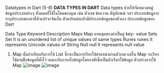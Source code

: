 Datatypes in Dart (5-8)
**DATA TYPES IN DART**
Data types ช่วยให้จัดหมวดหมู่ข้อมูลประเภทต่างๆ ทั้งหมดที่ใช้ในโค้ดของคุณ เช่น ตัวเลข ข้อความ สัญลักษณ์ ฯลฯ ประเภทข้อมูลจะระบุประเภทของค่าที่ตัวแปรจะจัดเก็บ ตัวแปรแต่ละตัวมีประเภทข้อมูลของตัวเอง
ประเภทข้อมูลของ Dart

Data Type	   Keyword	      Description
Maps       	 Map	          แทนชุดของค่าเป็นคู่ key- value
Sets	       Set	          It is an unordered list of unique values of same types
Runes     	 runes	        It represents Unicode values of String
Null	       null	        It represents null value

1.	Map นั้นถ้าเทียบกับการใช้ List ซึ่งจะเป็นการเรียกใช้ตำแหน่งผ่านตัวเลข แต่ใน Map จะเรียกใช้ตามชื่อข้อมูลที่ตั้งไว้ เหมาะกับการเก็บข้อมูลโดยอาศัยชื่อเป็นตัวเรียกใช้ข้อมูล
ตัวอย่างการใช้ Map
![image](https://github.com/soonklang/dart-tutorial/assets/120002243/dd0a5948-9fc2-4fa6-9f40-e2bb3ed288e7)
![image](https://github.com/soonklang/dart-tutorial/assets/120002243/cce3274f-1297-4e7d-b1d8-1fd1d7c8240d)
